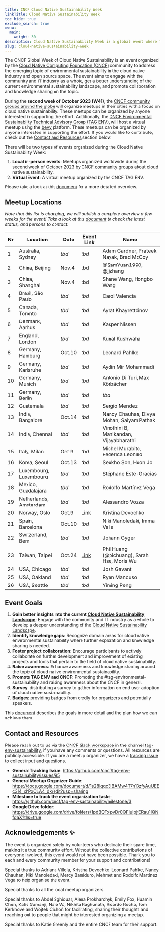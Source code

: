 ```yaml
---
title: CNCF Cloud Native Sustainability Week
linkTitle: Cloud Native Sustainability Week
toc_hide: true
exclude_search: true
menu:
  main:
    weight: 30
description: Cloud Native Sustainability Week is a global event where the CNCF community organizes local meetings around the theme of Cloud Native Sustainability. The Cloud Native Sustainability Week will take place in the second week of October 2023.
slug: cloud-native-sustainability-week
---
```


The CNCF Global Week of Cloud Native Sustainability is an event organized by the [Cloud Native Computing Foundation (CNCF)](http://cncf.io) community to address the emerging topic of environmental sustainability in the cloud native industry and open source space. The event aims to engage with the community and IT industry as a whole, get a better understanding of the current environmental sustainability landscape, and promote collaboration and knowledge sharing on the topic.

During the **second week of October 2023 (W41)**, the [CNCF community groups around the globe](https://community.cncf.io/chapters/) will organize meetups in their cities with a focus on cloud native sustainability. These meetups can be organized by anyone interested in supporting the effort. Additionally, the [CNCF Environmental Sustainability Technical Advisory Group (TAG ENV)](http://github.com/cncf/tag-env-sustainability), will host a virtual meetup using the [bevy](https://www.bevy.com) platform.
These meetups can be organized by anyone interested in supporting the effort. If you would like to contribute, check out the [Contact and Resources](#contact-and-resources) section below.

There will be two types of events organized during the Cloud Native Sustainability Week:

1. **Local in-person events**: Meetups organized worldwide during the second week of October 2023 by [CNCF community groups](https://community.cncf.io/chapters/) about cloud native sustainability.
2. **Virtual Event**: A virtual meetup organized by the CNCF TAG ENV.

Please take a look at this [document](https://docs.google.com/document/d/1s28lqqc3IBAMw4T7n13zfyAuUEEc3I4_xhPxCLA4_dk/edit?usp=sharing) for a more detailed overview.

## Meetup Locations

*Note that this list is changing, we will publish a complete overview a few weeks for the event! Take a look at this [document](https://docs.google.com/document/d/1s28lqqc3IBAMw4T7n13zfyAuUEEc3I4_xhPxCLA4_dk/edit#heading=h.19phjl5j6fdw) to check the latest status, and persons to contact.*

| **Nr** | **Location** | **Date** | **Event Link** | **Name** |
|---|---|---|---|---|
| 1 | Australia, Sydney | *tbd* |  *tbd* | Adam Gardner, Prateek Nayak, Brad McCoy |
| 2 | China, Beijing | Nov.4 | tbd | @SamYuan1990, @jjzhang |
| 3 | China, Shanghai | Nov.4 | tbd | Shane Wang, Hongbo Wang |
| 4 | Brasil, São Paulo | *tbd* |  *tbd* | Carol Valencia |
| 5 | Canada, Toronto |  *tbd* |  *tbd* | Ayrat Khayrettdinov |
| 6 | Denmark, Aarhus |  *tbd* |  *tbd* | Kasper Nissen |
| 7 | England, London |  *tbd* |  *tbd* | Kunal Kushwaha |
| 8 | Germany, Hamburg | Oct.10 | *tbd* | Leonard Pahlke |
| 9 | Germany, Karlsruhe | *tbd* | *tbd* | Aydin Mir Mohammadi |
| 10 | Germany, Munich | *tbd* | *tbd* | Antonio Di Turi, Max Körbächer |
| 11 | Germany, Berlin | *tbd* | *tbd* | *tbd* |
| 12 | Guatemala | *tbd* | *tbd* | Sergio Mendez |
| 13 | India, Bangalore | Oct.14 | *tbd* | Nancy Chauhan, Divya Mohan, Saiyam Pathak |
| 14 | India, Chennai | *tbd* | *tbd* | Vinothini B, Manikandan, Vijayabharathi |
| 15 | Italy, Milan | Oct.9 | *tbd* | Michel Murabito, Federica Leonino |
| 16 | Korea, Seoul | Oct.13 | *tbd* | Seokho Son, Hoon Jo |
| 17 | Luxembourg, Luxembourg | *tbd* | *tbd* | Stéphane Este-Gracias |
| 18 | Mexico, Guadalajara | *tbd* | *tbd* | Rodolfo Martínez Vega |
| 19 | Netherlands, Amsterdam | *tbd* | *tbd* | Alessandro Vozza |
| 20 | Norway, Oslo | Oct.9 | [Link](https://www.meetup.com/gsf-oslo/events/295698438) | Kristina Devochko |
| 21 | Spain, Barcelona | Oct.10 | *tbd* | Niki Manoledaki, Imma Valls |
| 22 | Switzerland, Bern | *tbd* | *tbd* | Johann Gyger |
| 23 | Taiwan, Taipei | Oct.24 | [Link](https://community.cncf.io/events/details/cncf-cloud-native-taiwan-user-group-presents-cncf-sustainability-week-taiwan-x-green-software-foundation/) | Phil Huang (@pichuang), Sarah Hsu, Moris Wu |
| 24 | USA, Chicago | *tbd* | *tbd* | Josh Gavant |
| 25 | USA, Oakland | *tbd* | *tbd* | Rynn Mancuso |
| 26 | USA, Seattle | *tbd* | *tbd* | Yiming Peng|

## Event Goals

1. **Gain better insights into the current [Cloud Native Sustainability Landscape](/landscape/)**: Engage with the community and IT industry as a whole to develop a deeper understanding of the [Cloud Native Sustainability Landscape](/landscape/).
2. **Identify knowledge gaps**: Recognize domain areas for cloud native environmental sustainability where further exploration and knowledge sharing is needed.
3. **Foster project collaboration**: Encourage participants to actively collaborate on further development and improvement of existing projects and tools that pertain to the field of cloud native sustainability.
4. **Raise awareness**: Enhance awareness and knowledge sharing around the topic of cloud native environmental sustainability.
5. **Promote TAG ENV and CNCF**: Promoting the #tag-environmental-sustainability and raising awareness about the CNCF in general.
6. **Survey**: distributing a survey to gather information on end user adoption of cloud native sustainability.
7. **Badges**: providing badges from credly for organizers and potentially speakers.

This [document](https://docs.google.com/document/d/1s28lqqc3IBAMw4T7n13zfyAuUEEc3I4_xhPxCLA4_dk/edit?usp=sharing) describes the goals in more detail and the plan how we can achieve them.

## Contact and Resources

Please reach out to us via the [CNCF Slack workspace](https://slack.cncf.io/) in the channel [tag-env-sustainability](https://cloud-native.slack.com/archives/C03F270PDU6), if you have any comments or questions. All resources are publicly accessible.
If you are a meetup organizer, we have a [tracking issue](https://github.com/cncf/tag-env-sustainability/issues/134) to collect input and questions.

* **General Tracking Issue**: <https://github.com/cncf/tag-env-sustainability/issues/95>
* **General Meetup Organizer Guide**: <https://docs.google.com/document/d/1s28lqqc3IBAMw4T7n13zfyAuUEEc3I4_xhPxCLA4_dk/edit?usp=sharing>
* **Milestone to track the event organization tasks**: <https://github.com/cncf/tag-env-sustainability/milestone/3>
* **Google Drive folder**: <https://drive.google.com/drive/folders/1pdBQTxlpvDr0QFIuIpjfERau1IQNfdaX?ths=true>

## Acknowledgements ✨

The event is organized solely by volunteers who dedicate their spare time, making it a true community effort. Without the collective contributions of everyone involved, this event would not have been possible. Thank you to each and every community member for your support and contributions!

Special thanks to Adriana Villela, Kristina Devochko, Leonard Pahlke, Nancy Chauhan, Niki Manoledaki, Mercy Bamiduro, Mehmet and Rodolfo Martínez Vega to help organise the event.

Special thanks to all the local meetup organizers.

Special thanks to Abdel Sghiouar, Alena Prokharchyk, Emily Fox, Huamin Chen, Katie Gamanji, Nate W., Nikhita Raghunath, Ricardo Rocha, Tom Kerkhove and Wojtek Cichoń for facilitating, sharing their thoughts and reaching out to people that might be interested organizing a meetup.

Special thanks to Katie Greenly and the entire CNCF team for their support.
